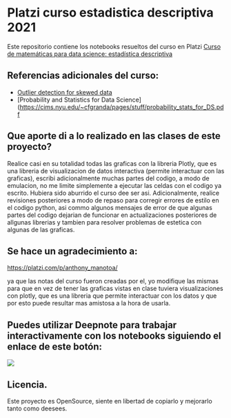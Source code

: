 # Platzi curso estadistica descriptiva 2021

Este repositorio contiene los notebooks resueltos del curso en Platzi [Curso de matemáticas para data science: estadística descriptiva](https://platzi.com/cursos/estadistica-descriptiva/)


## Referencias adicionales del curso: 

* [Outlier detection for skewed data](https://wis.kuleuven.be/stat/robust/papers/2008/outlierdetectionskeweddata-revision.pdf)
* [Probability and Statistics for Data Science](https://cims.nyu.edu/~cfgranda/pages/stuff/probability_stats_for_DS.pdf



## Que aporte di a lo realizado en las clases de este proyecto?

Realice casi en su totalidad todas las graficas con la libreria Plotly, que es una libreria de visualizacion de datos interactiva (permite interactuar con las graficas), escribi adicionalmente muchas partes del codigo, a modo de emulacion, no me limite simplemente a ejecutar las celdas con el codigo ya escrito. Hubiera sido aburrido el curso dee ser asi. Adicionalmente, realice revisiones posteriores a modo de repaso para corregir errores de estilo en el codigo python, asi commo algunos mensajes de error de que algunas partes del codigo dejarian de funcionar en actualizaciones posteriores de allgunas librerias y tambien para resolver problemas de estetica con algunas de las graficas.

## Se hace un agradecimiento a:
https://platzi.com/p/anthony_manotoa/

ya que las notas del curso fueron creadas por el, yo modifique las mismas para que en vez de tener las graficas vistas en clase tuviera visualizaciones con plotly, que es una libreria que permite interactuar con los datos y que por esto puede resultar mas amistosa a la hora de usarla.

## Puedes utilizar Deepnote para trabajar interactivamente con los notebooks siguiendo el enlace de este botón:
[<img src="https://deepnote.com/buttons/try-in-a-jupyter-notebook.svg">](https://deepnote.com/launch?url=https%3A%2F%2Fgithub.com%2Fpachocamacho1990%2Fplatzi-curso-estadistica-descriptiva-2021)

## Licencia.
Este proyecto es OpenSource, siente en libertad de copiarlo y mejorarlo tanto como deesees.